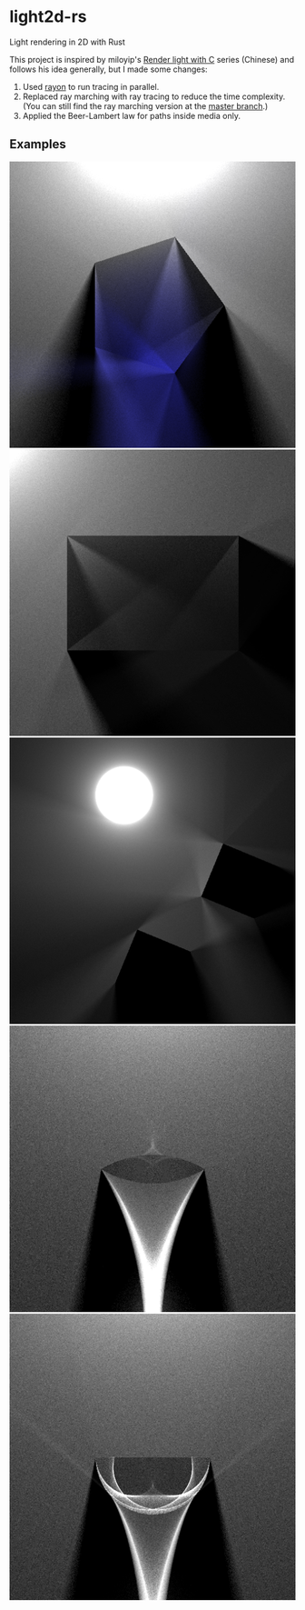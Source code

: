# light2d-rs
Light rendering in 2D with Rust

This project is inspired by miloyip's [Render light with C](https://zhuanlan.zhihu.com/p/30745861) series (Chinese) and follows his idea generally, but I made some changes:

1. Used [rayon](https://crates.io/crates/rayon) to run tracing in parallel.
2. Replaced ray marching with ray tracing to reduce the time complexity. (You can still find the ray marching version at the [master branch](https://github.com/codeworm96/light2d-rs/tree/master).)
3. Applied the Beer-Lambert law for paths inside media only.

## Examples
![](examples/beer_lambert2.png)
![](examples/beer_lambert1.png)
![](examples/reflection.png)
![](examples/reflection2.png)
![](examples/reflection3.png)